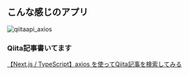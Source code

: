 ## こんな感じのアプリ

![qiitaapi_axios](https://user-images.githubusercontent.com/59412214/132075995-95a3e518-fc6f-4018-b9c1-4a38ca6dbf87.gif)

### Qiita記事書いてます
[【Next.js / TypeScript】axios を使ってQiita記事を検索してみる](https://qiita.com/tkmd35/items/6ab8c4e6e37178f81472)

